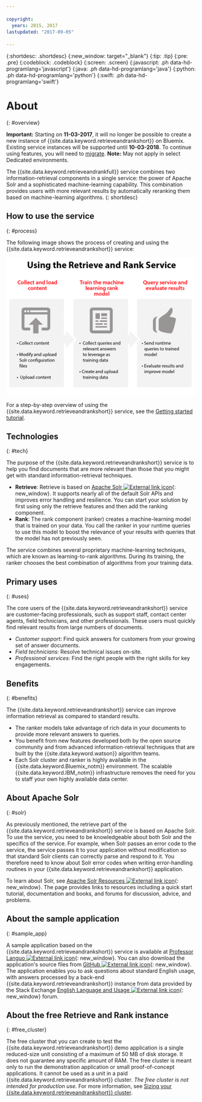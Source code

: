 ```yaml
---

copyright:
  years: 2015, 2017
lastupdated: "2017-09-05"

---
```


{:shortdesc: .shortdesc}
{:new_window: target="_blank"}
{:tip: .tip}
{:pre: .pre}
{:codeblock: .codeblock}
{:screen: .screen}
{:javascript: .ph data-hd-programlang='javascript'}
{:java: .ph data-hd-programlang='java'}
{:python: .ph data-hd-programlang='python'}
{:swift: .ph data-hd-programlang='swift'}

# About
{: #overview}

**Important:** Starting on **11-03-2017**, it will no longer be possible to create a new instance of {{site.data.keyword.retrieveandrankshort}} on Bluemix. Existing service instances will be supported until **10-03-2018**. To continue using features, you will need to [migrate](/docs/services/discovery/migrate-dcs-rr.html).  **Note:** May not apply in select Dedicated environments.

The {{site.data.keyword.retrieveandrankfull}} service combines two information-retrieval components in a single service: the power of Apache Solr and a sophisticated machine-learning capability. This combination provides users with more relevant results by automatically reranking them based on machine-learning algorithms.
{: shortdesc}

## How to use the service
{: #process}

The following image shows the process of creating and using the {{site.data.keyword.retrieveandrankshort}} service:

![Process to use the Retrieve and Rank service](images/retrieve_rank_process.png)

For a step-by-step overview of using the {{site.data.keyword.retrieveandrankshort}} service, see the [Getting started tutorial](/docs/services/retrieve-and-rank/getting-started.html).

## Technologies
{: #tech}

The purpose of the {{site.data.keyword.retrieveandrankshort}} service is to help you find documents that are more relevant than those that you might get with standard information-retrieval techniques.

-   **Retrieve**: Retrieve is based on [Apache Solr ![External link icon](../../icons/launch-glyph.svg "External link icon")](http://lucene.apache.org/solr/){: new_window}. It supports nearly all of the default Solr APIs and improves error handling and resilience. You can start your solution by first using only the retrieve features and then add the ranking component.
-   **Rank**: The rank component (ranker) creates a machine-learning model that is trained on your data. You call the ranker in your runtime queries to use this model to boost the relevance of your results with queries that the model has not previously seen.

The service combines several proprietary machine-learning techniques, which are known as learning-to-rank algorithms. During its training, the ranker chooses the best combination of algorithms from your training data.

## Primary uses
{: #uses}

The core users of the {{site.data.keyword.retrieveandrankshort}} service are customer-facing professionals, such as support staff, contact center agents, field technicians, and other professionals. These users must quickly find relevant results from large numbers of documents.

-   *Customer support:* Find quick answers for customers from your growing set of answer documents.
-   *Field technicians:* Resolve technical issues on-site.
-   *Professional services:* Find the right people with the right skills for key engagements.

## Benefits
{: #benefits}

The {{site.data.keyword.retrieveandrankshort}} service can improve information retrieval as compared to standard results.

-   The ranker models take advantage of rich data in your documents to provide more relevant answers to queries.
-   You benefit from new features developed both by the open source community and from advanced information-retrieval techniques that are built by the {{site.data.keyword.watson}} algorithm teams.
-   Each Solr cluster and ranker is highly available in the {{site.data.keyword.Bluemix_notm}} environment. The scalable {{site.data.keyword.IBM_notm}} infrastructure removes the need for you to staff your own highly available data center.

## About Apache Solr
{: #solr}

As previously mentioned, the retrieve part of the {{site.data.keyword.retrieveandrankshort}} service is based on Apache Solr. To use the service, you need to be knowledgeable about both Solr and the specifics of the service. For example, when Solr passes an error code to the service, the service passes it to your application without modification so that standard Solr clients can correctly parse and respond to it. You therefore need to know about Solr error codes when writing error-handling routines in your {{site.data.keyword.retrieveandrankshort}} application.

To learn about Solr, see [Apache Solr Resources ![External link icon](../../icons/launch-glyph.svg "External link icon")](http://lucene.apache.org/solr/resources.html){: new_window}. The page provides links to resources including a quick start tutorial, documentation and books, and forums for discussion, advice, and problems.

## About the sample application
{: #sample_app}

A sample application based on the {{site.data.keyword.retrieveandrankshort}} service is available at [Professor Languo ![External link icon](../../icons/launch-glyph.svg "External link icon")](https://professor-languo.mybluemix.net/){: new_window}. You can also download the application's source files from [GitHub ![External link icon](../../icons/launch-glyph.svg "External link icon")](https://github.com/watson-developer-cloud/professor-languo){: new_window}. The application enables you to ask questions about standard English usage, with answers processed by a back-end {{site.data.keyword.retrieveandrankshort}} instance from data provided by the Stack Exchange [English Language and Usage ![External link icon](../../icons/launch-glyph.svg "External link icon")](http://english.stackexchange.com){: new_window} forum.

## About the free Retrieve and Rank instance
{: #free_cluster}

The free cluster that you can create to test the {{site.data.keyword.retrieveandrankshort}} demo application is a single reduced-size unit consisting of a maximum of 50 MB of disk storage. It does not guarantee any specific amount of RAM. The free cluster is meant only to run the demonstration application or small proof-of-concept applications. It cannot be used as a unit in a paid {{site.data.keyword.retrieveandrankshort}} cluster. *The free cluster is not intended for production use.* For more information, see [Sizing your {{site.data.keyword.retrieveandrankshort}} cluster](/docs/services/retrieve-and-rank/using-solr.html#sizingCluster).
